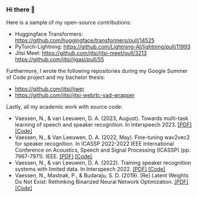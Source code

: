### Hi there 👋

Here is a sample of my open-source contributions:

* Huggingface Transformers: https://github.com/huggingface/transformers/pull/14525
* PyTorch-Lightning: https://github.com/Lightning-AI/lightning/pull/11993 
* Jitsi Meet: https://github.com/jitsi/jitsi-meet/pull/3213 https://github.com/jitsi/jigasi/pull/55

Furthermore, I wrote the following repositories during my Google Summer of Code project and my bachelor thesis:

* https://github.com/jitsi/jiwer
* https://github.com/jitsi/jitsi-webrtc-vad-wrapper

Lastly, all my academic work with source code:

* Vaessen, N., & van Leeuwen, D. A. (2023, August). Towards multi-task learning of speech and speaker recognition. In Interspeech 2023. [[PDF]](https://arxiv.org/pdf/2302.12773.pdf) [[Code]](https://github.com/nikvaessen/disjoint-mtl)
* Vaessen, N., & Van Leeuwen, D. A. (2022, May). Fine-tuning wav2vec2 for speaker recognition. In ICASSP 2022-2022 IEEE International Conference on Acoustics, Speech and Signal Processing (ICASSP) (pp. 7967-7971). IEEE. [[PDF]](https://arxiv.org/pdf/2109.15053.pdf) [[Code]](https://github.com/nikvaessen/w2v2-speaker).
* Vaessen, N., & van Leeuwen, D. A. (2022). Training speaker recognition systems with limited data. In Interspeech 2022. [[PDF]](https://arxiv.org/pdf/2203.14688.pdf) [[Code]](https://github.com/nikvaessen/w2v2-speaker-few-samples)
* Vaessen, N., Mastnak, P., & Budaraju, S. D. (2019). [Re] Latent Weights Do Not Exist: Rethinking Binarized Neural Network Optimization. [[PDF]](https://openreview.net/pdf?id=SkegBa5zTH) [[Code]](https://github.com/nikvaessen/Rethinking-Binarized-Neural-Network-Optimization)

